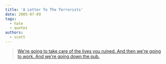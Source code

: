```yaml
---
title: 'A Letter To The Terrorists'
date: 2005-07-09
tags:
  - hate
  - quotes
authors:
  - scott
---
```


> [We're going to take care of the lives you ruined. And then we're going to work. And we're going down the pub.](http://www.lnreview.co.uk/news/005167.php)
